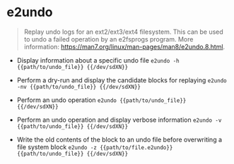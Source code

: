 # e2undo
> Replay undo logs for an ext2/ext3/ext4 filesystem.
> This can be used to undo a failed operation by an e2fsprogs program.
> More information: <https://man7.org/linux/man-pages/man8/e2undo.8.html>.

- Display information about a specific undo file
`e2undo -h {{path/to/undo_file}} {{/dev/sdXN}}`

- Perform a dry-run and display the candidate blocks for replaying
`e2undo -nv {{path/to/undo_file}} {{/dev/sdXN}}`

- Perform an undo operation
`e2undo {{path/to/undo_file}} {{/dev/sdXN}}`

- Perform an undo operation and display verbose information
`e2undo -v {{path/to/undo_file}} {{/dev/sdXN}}`

- Write the old contents of the block to an undo file before overwriting a file system block
`e2undo -z {{path/to/file.e2undo}} {{path/to/undo_file}} {{/dev/sdXN}}`
